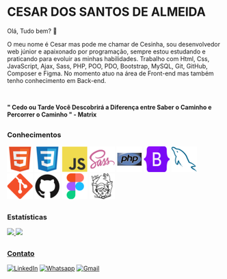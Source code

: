 

# CESAR DOS SANTOS DE ALMEIDA  

Olá, Tudo bem? :wave: 

O meu nome é Cesar mas pode me chamar de Cesinha, sou desenvolvedor web júnior e apaixonado por programação, sempre estou estudando e praticando para evoluir as minhas habilidades. Trabalho com Html, Css, JavaScript, Ajax, Sass, PHP, POO, PDO, Bootstrap, MySQL, Git, GitHub, Composer e Figma. No momento atuo na área de Front-end mas também tenho conhecimento em Back-end.

<br>

**" Cedo ou Tarde Você Descobrirá a Diferença entre Saber o Caminho e Percorrer o Caminho " - Matrix**

##

### Conhecimentos
<div>
  <img src="img/html5.svg" style="width: 60px;" alt="Html">
  <img src="img/css3.svg" style="width: 60px;" alt="Css">
  <img src="img/javascript.svg" style="width: 60px;" alt="Javascript">
  <img src="img/sass.svg" style="width: 60px;" alt="Sass">
  <img src="img/php.svg" style="width: 60px;" alt="PHP">
  <img src="img/bootstrap.svg" style="width: 60px;" alt="Bootstrap">
  <img src="img/mysql.svg" style="width: 60px;" alt="Mysql">
  <img src="img/git.svg" style="width: 60px;" alt="Git">
  <img src="img/github.svg" style="width: 60px;" alt="GitHub">
  <img src="img/figma.svg" style="width: 60px;" alt="Figma">
  <img src="img/composer.svg" style="width: 60px;" alt="Composer">
</div>

##


 ### Estatísticas 
 <div>
  <a href="https://github.com/Cesar959">
  <img height="180em" src="https://github-readme-stats.vercel.app/api?username=Cesar959&show_icons=true&theme=tokyonight&include_all_commits=true&count_private=true"/>
  <img height="180em" src="https://github-readme-stats.vercel.app/api/top-langs/?username=Cesar959&&langs_count=10&theme=tokyonight"/>
</div>

## 

 ### Contato
<div>
  <a href="https://www.linkedin.com/in/cesarsantosalmeida/" target="_blank"><img src="https://img.shields.io/badge/LinkedIn-0077B5?style=for-the-badge&logo=linkedin&logoColor=white" alt="LinkedIn"></a>
  <a href="https://api.whatsapp.com/send?phone=5512996811514" target="_blank"><img src="https://img.shields.io/badge/WhatsApp-25D366?style=for-the-badge&logo=whatsapp&logoColor=white" alt="Whatsapp"></a>
  <a href="mailto:cesarsantosss499@gmail.com" target="_blank"><img src="https://img.shields.io/badge/Gmail-D14836?style=for-the-badge&logo=gmail&logoColor=white" alt="Gmail"></a>
</div>
 
